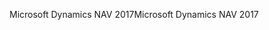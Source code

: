 <span data-ttu-id="2dbe4-101">Microsoft Dynamics NAV 2017</span><span class="sxs-lookup"><span data-stu-id="2dbe4-101">Microsoft Dynamics NAV 2017</span></span>
